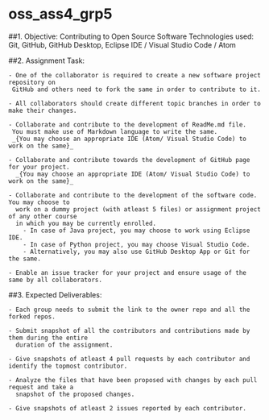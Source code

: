 # oss_ass4_grp5

##1.  Objective:
    Contributing to Open Source Software
   Technologies used: Git, GitHub, GitHub Desktop, Eclipse IDE / Visual Studio Code / Atom
   
##2. Assignment Task:
   
    - One of the collaborator is required to create a new software project repository on 
     GitHub and others need to fork the same in order to contribute to it.
   
    - All collaborators should create different topic branches in order to make their changes.
   
    - Collaborate and contribute to the development of ReadMe.md file. 
     You must make use of Markdown language to write the same.
     _{You may choose an appropriate IDE (Atom/ Visual Studio Code) to work on the same}_
   
    - Collaborate and contribute towards the development of GitHub page for your project. 
      _{You may choose an appropriate IDE (Atom/ Visual Studio Code) to work on the same}_
      
    - Collaborate and contribute to the development of the software code. You may choose to 
      work on a dummy project (with atleast 5 files) or assignment project of any other course 
      in which you may be currently enrolled.
        - In case of Java project, you may choose to work using Eclipse IDE.
        - In case of Python project, you may choose Visual Studio Code.
        - Alternatively, you may also use GitHub Desktop App or Git for the same.

    - Enable an issue tracker for your project and ensure usage of the same by all collaborators.


##3. Expected Deliverables:
    
    - Each group needs to submit the link to the owner repo and all the forked repos. 
     
    - Submit snapshot of all the contributors and contributions made by them during the entire 
      duration of the assignment. 
      
    - Give snapshots of atleast 4 pull requests by each contributor and identify the topmost contributor. 
      
    - Analyze the files that have been proposed with changes by each pull request and take a 
      snapshot of the proposed changes. 
      
    - Give snapshots of atleast 2 issues reported by each contributor.